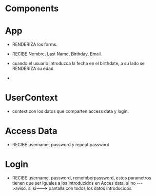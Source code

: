 # Components

# App

- RENDERIZA los forms.

- RECIBE Nombre, Last Name, Birthday, Email.
- cuando el usuario introduzca la fecha en el birthdate, a su lado
  se RENDERIZA su edad.
-

# UserContext

- context con los datos que comparten access data y login.

# Access Data

- RECIBE username, password y repeat password

# Login

- RECIBE username, password, rememberpassword,
  estos parametros tienen que ser iguales a los introducidos en Acces data.
  si no --->aviso.
  si si---> pantalla con todos los datos introducidos.
